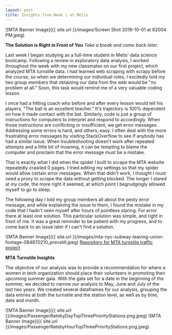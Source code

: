 ```yaml
---
layout: post
title: Insights from Week 1 at Metis
---
```


![MTA Banner Image]({{ site.url }}/images/Screen Shot 2018-10-01 at 82004 PM.jpeg)

**The Solution is Right in Front of You**
*Take a break and come back later.*

Last week I began studying as a full-time student in Metis’ data science bootcamp. Following a review in exploratory data analysis, I worked throughout the week with my new classmates on our first project, which analyzed MTA turnstile data. I had learned web scraping with scrapy before the course, so when we determining our individual roles, I excitedly told my two group members that obtaining our data from the web would be "no problem at all." Soon, this task would remind me of a very valuable coding lesson.

I once had a hitting coach who before and after every lesson would tell his players, "The ball is an excellent teacher." It's trajectory is 100% dependent on how it made contact with the bat. Similarly, code is just a group of instructions for computers to interpret and respond to accordingly. When those instructions are conflicting or insufficient, we get error messages. Addressing some errors is hard, and others, easy. I often deal with the more frustrating error messages by visiting StackOverflow to see if anybody has had a similar issue. When troubleshooting doesn't work after repeated attempts and a little bit of moaning, it can be tempting to blame the computer and proclaim that the error message must be a mistake.

That is exactly what I did when the spider I built to scrape the MTA website repeatedly crawled 0 pages. I tried editing my settings so that my spider would allow certain error messages. When that didn't work, I thought I must need a proxy to scrape the data without getting blocked. The longer I stared at my code, the more right it seemed, at which point I begrudgingly allowed myself to go to sleep.

The following day I told my group members all about the pesty error message, and while explaining the issue to them, I found the mistake in my code that I hadn't seen myself after hours of pointless staring. For error there at least one solution. This particular solution was simple, and right in front of me. It was a great reminder to be patient with my progress, and to come back to an issue later if I can't find a solution.

![MTA Banner Image]({{ site.url }}/images/mta-nyc-subway-leaving-union-footage-084870210_prevstill.jpeg)
[Repository for MTA turnstile traffic project](https://github.com/cyaris/Benson-Project)

**MTA Turnstile Insights**

The objective of our analysis was to provide a recommendation for where a women in tech organization should place their volunteers in promoting their upcoming summer gala. With the gala set for a date in the beginning of the summer, we decided to narrow our analysis to May, June and July of the last two years. We created several dataframes for our analysis, grouping the data entries at both the turnstile and the station level, as well as by time, date and month.

![MTA Banner Image]({{ site.url }}/images/PassengerRatebyDayTopThreePriorityStations.png.jpeg)
![MTA Banner Image]({{ site.url }}/images/PassengerRatebyHourTopThreePriorityStations.png.jpeg)
